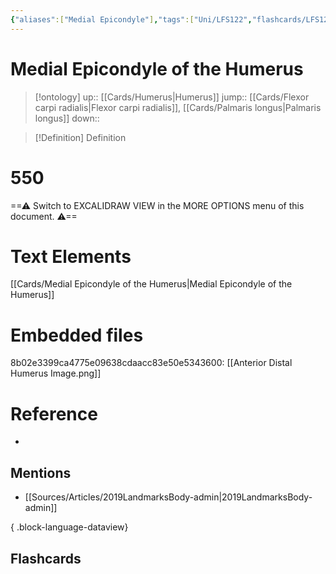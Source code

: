 ```yaml
---
{"aliases":["Medial Epicondyle"],"tags":["Uni/LFS122","flashcards/LFS122"],"dg-publish":true,"permalink":"/cards/medial-epicondyle-of-the-humerus/","dgPassFrontmatter":true}
---
```


# Medial Epicondyle of the Humerus

> [!ontology]
> up:: [[Cards/Humerus\|Humerus]]
> jump:: [[Cards/Flexor carpi radialis\|Flexor carpi radialis]], [[Cards/Palmaris longus\|Palmaris longus]]
> down:: 

> [!Definition] Definition


<div class="transclusion internal-embed is-loaded"><div class="markdown-embed">

<div class="markdown-embed-title">

# 550

</div>



==⚠  Switch to EXCALIDRAW VIEW in the MORE OPTIONS menu of this document. ⚠==


# Text Elements
[[Cards/Medial Epicondyle of the Humerus\|Medial Epicondyle of the Humerus]] 

# Embedded files
8b02e3399ca4775e09638cdaacc83e50e5343600: [[Anterior Distal Humerus Image.png]]



</div></div>


# Reference

- 

## Mentions

- [[Sources/Articles/2019LandmarksBody-admin\|2019LandmarksBody-admin]]

{ .block-language-dataview}

## Flashcards